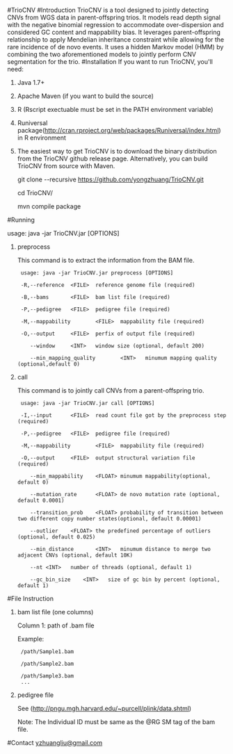 #TrioCNV
#Introduction
TrioCNV is a tool designed to jointly detecting CNVs from WGS data in parent-offspring trios. It models read depth signal with the negative binomial regression to accommodate over-dispersion and considered GC content and mappability bias. It leverages parent-offspring relationship to apply Mendelian inheritance constraint while allowing for the rare incidence of de novo events. It uses a hidden Markov model (HMM) by combining the two aforementioned models to jointly perform CNV segmentation for the trio.
#Installation
If you want to run TrioCNV, you'll need:

1. Java 1.7+

2. Apache Maven (if you want to build the source)

3. R (Rscript exectuable must be set in the PATH environment variable)

4. Runiversal package(http://cran.rproject.org/web/packages/Runiversal/index.html) in R environment

5. The easiest way to get TrioCNV is to download the binary distribution from the TrioCNV github release page. Alternatively, you can build TrioCNV from source with Maven. 

	git clone --recursive https://github.com/yongzhuang/TrioCNV.git
	
	cd TrioCNV/
	
	mvn compile package

#Running 

usage: java -jar TrioCNV.jar <COMMAND> [OPTIONS] 

1. preprocess 

	This command is to extract the information from the BAM file. 

		usage: java -jar TrioCNV.jar preprocess [OPTIONS] 

		-R,--reference  <FILE>  reference genome file (required)

		-B,--bams       <FILE>  bam list file (required)

		-P,--pedigree   <FILE>  pedigree file (required)

		-M,--mappability        <FILE>  mappability file (required)

		-O,--output     <FILE>  perfix of output file (required)

		   --window     <INT>   window size (optional, default 200)
		   
		   --min_mapping_quality        <INT>   minumum mapping quality (optional,default 0)

2. call 

	This command is to jointly call CNVs from a parent-offspring trio.

		usage: java -jar TrioCNV.jar call [OPTIONS] 

		-I,--input      <FILE>  read count file got by the preprocess step (required)

		-P,--pedigree   <FILE>  pedigree file (required)

		-M,--mappability        <FILE>  mappability file (required)

		-O,--output     <FILE>  output structural variation file (required)

		   --min_mappability    <FLOAT> minumum mappability(optional, default 0)
		   
		   --mutation_rate      <FLOAT> de novo mutation rate (optional, default 0.0001)
		   
		   --transition_prob    <FLOAT> probability of transition between two different copy number states(optional, default 0.00001)
		   
		   --outlier	<FLOAT>	the predefined percentage of outliers (optional, default 0.025)
		   
		   --min_distance       <INT>   minumum distance to merge two adjacent CNVs (optional, default 10K)
		   
		   --nt <INT>   number of threads (optional, default 1)
		   
		   --gc_bin_size	<INT>	size of gc bin by percent (optional, default 1)

#File Instruction

1. bam list file (one columns) 

	Column 1: path of .bam file

	Example: 

		/path/Sample1.bam

		/path/Sample2.bam

		/path/Sample3.bam
		...

2. pedigree file

	See (http://pngu.mgh.harvard.edu/~purcell/plink/data.shtml)

	Note: The Individual ID must be same as the @RG SM tag of the bam file.


#Contact
<yzhuangliu@gmail.com>
